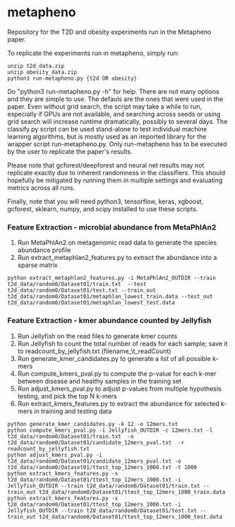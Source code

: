# metapheno
Repository for the T2D and obesity experiments run in the Metapheno paper.

To replicate the experiments run in metapheno, simply run:

```
unzip t2d_data.zip
unzip obesity_data.zip
python3 run-metapheno.py {t2d OR obesity}
```

Do "python3 run-metapheno.py -h" for help. There are not many options and they are simple to use. The defauls are the ones that were used in the paper. Even without grid search, the script may take a while to run, especially if GPUs are not available, and searching across seeds or using grid search will increase runtime dramatically, possibly to several days. The classify.py script can be used stand-alone to test individual machine learning algorithms, but is mostly used as an imported library for the wrapper script run-metapheno.py. Only run-metapheno has to be executed by the user to replicate the paper's results.

Please note that gcforest/deepforest and neural net results may not replicate exactly due to inherent randomness in the classifiers. This should hopefully be mitigated by running them in multiple settings and evaluating metrics across all runs.

Finally, note that you will need python3, tensorflow, keras, xgboost, gcforest, sklearn, numpy, and scipy installed to use these scripts.


### Feature Extraction - microbial abundance from MetaPhlAn2 
1. Run MetaPhlAn2 on metagenomic read data to generate the species abundance profile
2. Run extract_metaphlan2_features.py to extract the abundance into a sparse matrix

```
python extract_metaphlan2_features.py -i MetaPhlAn2_OUTDIR --train t2d_data/random0/Dataset01/train.txt  --test t2d_data/random0/Dataset01/test.txt --train_out t2d_data/random0/Dataset01/metaphlan_lowest_train.data --test_out t2d_data/random0/Dataset01/metaphlan_lowest_test.data
```

### Feature Extraction - kmer abundance counted by Jellyfish
1. Run Jellyfish on the read files to generate kmer counts
2. Run Jellyfish to count the total number of reads for each sample; save it to readcount_by_jellyfish.txt (filename_\t_readCount)  
3. Run generate_kmer_candidates.py to generate a list of all possible k-mers
4. Run compute_kmers_pval.py to compute the p-value for each k-mer between disease and healthy samples in the training set
5. Run adjust_kmers_pval.py to adjust p-values from multiple hypothesis testing, and pick the top N k-mers
6. Run extract_kmers_features.py to extract the abundance for selected k-mers in training and testing data

``` 
python generate_kmer_candidates.py -k 12 -o 12mers.txt
python compute_kmers_pval.py -i Jellyfish_OUTDIR -c 12mers.txt -l t2d_data/random0/Dataset01/train.txt  -o t2d_data/random0/Dataset01/candidate_12mers_pval.txt  -r readcount_by_jellyfish.txt
python adjust_kmers_pval.py -i t2d_data/random0/Dataset01/candidate_12mers_pval.txt -o t2d_data/random0/Dataset01/ttest_top_12mers_1000.txt -t 1000
python extract_kmers_features.py -s t2d_data/random0/Dataset01/ttest_top_12mers_1000.txt -i Jellyfish_OUTDIR --train t2d_data/random0/Dataset01/train.txt --train_out t2d_data/random0/Dataset01/ttest_top_12mers_1000_train.data
python extract_kmers_features.py -s t2d_data/random0/Dataset01/ttest_top_12mers_1000.txt -i Jellyfish_OUTDIR --train t2d_data/random0/Dataset01/test.txt --train_out t2d_data/random0/Dataset01/ttest_top_12mers_1000_test.data
```

